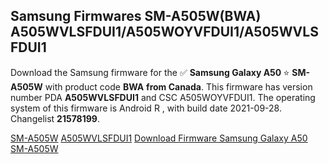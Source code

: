 <h2>Samsung Firmwares SM-A505W(BWA) A505WVLSFDUI1/A505WOYVFDUI1/A505WVLSFDUI1</h2>
Download the Samsung firmware for the ✅ <strong>Samsung Galaxy A50 </strong> ⭐ <strong>SM-A505W</strong> with product code <strong>BWA</strong> <strong> from Canada</strong>. This firmware has version number PDA <strong>A505WVLSFDUI1</strong> and CSC A505WOYVFDUI1. The operating system of this firmware is Android R , with build date 2021-09-28. Changelist <strong>21578199</strong>.


[SM-A505W](https://samfirm.shop/samsung/model/SM-A505W)
[A505WVLSFDUI1](https://samfirm.shop/samsung/pda/A505WVLSFDUI1)
[Download Firmware Samsung Galaxy A50 SM-A505W](https://samfirm.shop/samsung/firmware/460470)
